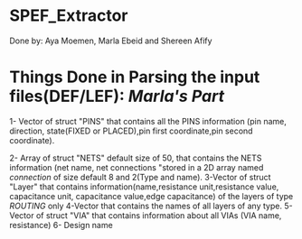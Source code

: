 # SPEF_Extractor

Done by: Aya Moemen, Marla Ebeid and Shereen Afify

# Things Done in Parsing the input files(DEF/LEF): *Marla's Part*

1- Vector of struct "PINS" that contains all the PINS information (pin name, direction, state(FIXED or PLACED),pin first coordinate,pin second coordinate).

2- Array of struct "NETS" default size of 50, that contains the NETS information (net name, net connections "stored in a 2D array named *connection* of size default 8 and 2(Type and name).
3-Vector of struct "Layer" that contains information(name,resistance unit,resistance value, capacitance unit, capacitance value,edge capacitance) of the layers of type *ROUTING* only
4-Vector that contains the names of all layers of any type.
5-Vector of struct "VIA" that contains information about all VIAs (VIA name, resistance)
6- Design name
